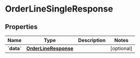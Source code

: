 
# OrderLineSingleResponse

## Properties
| Name | Type | Description | Notes |
| ------------ | ------------- | ------------- | ------------- |
| **&#x60;data&#x60;** | [**OrderLineResponse**](.md) |  |  [optional] |



